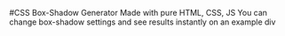 #CSS Box-Shadow Generator
Made with pure HTML, CSS, JS
You can change box-shadow settings and see results instantly on an example div
